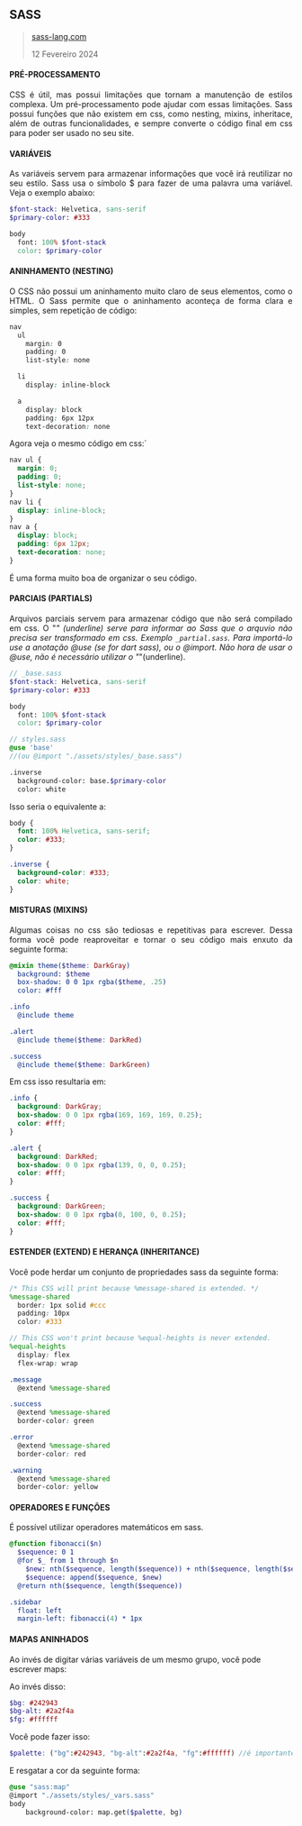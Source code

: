 <div align='justify'>

## SASS

>[sass-lang.com](https://sass-lang.com/guide/#variables)
>
>12 Fevereiro 2024

#### PRÉ-PROCESSAMENTO

CSS é útil, mas possui limitações que tornam a manutenção de estilos complexa. Um pré-processamento pode ajudar com essas limitações. Sass possui  funções que não existem em css, como nesting, mixins, inheritace, além de outras funcionalidades, e sempre converte o código final em css para poder ser usado no seu site.

#### VARIÁVEIS

As variáveis servem para armazenar informações que você irá reutilizar no seu estilo. Sass usa o símbolo $ para fazer de uma palavra uma variável. Veja o exemplo abaixo:
```scss
$font-stack: Helvetica, sans-serif
$primary-color: #333

body
  font: 100% $font-stack
  color: $primary-color
```

#### ANINHAMENTO (NESTING)

O CSS não possui um aninhamento muito claro de seus elementos, como o HTML. O Sass permite que o aninhamento aconteça de forma clara e simples, sem repetição de código:

```scss
nav
  ul
    margin: 0
    padding: 0
    list-style: none

  li
    display: inline-block

  a
    display: block
    padding: 6px 12px
    text-decoration: none
```

Agora veja o mesmo código em css:`

```css
nav ul {
  margin: 0;
  padding: 0;
  list-style: none;
}
nav li {
  display: inline-block;
}
nav a {
  display: block;
  padding: 6px 12px;
  text-decoration: none;
}
```

É uma forma muito boa de organizar o seu código.

#### PARCIAIS (PARTIALS)

Arquivos parciais servem para armazenar código que não será compilado em css. O "_" (underline) serve para informar ao Sass que o arquvio não precisa ser transformado em css. Exemplo `_partial.sass`. Para importá-lo use a anotação @use (se for dart sass), ou o @import. Não hora de usar o @use, não é necessário utilizar o "_"(underline).

```scss
// _base.sass
$font-stack: Helvetica, sans-serif
$primary-color: #333

body
  font: 100% $font-stack
  color: $primary-color
```

```scss
// styles.sass
@use 'base' 
//(ou @import "./assets/styles/_base.sass")

.inverse
  background-color: base.$primary-color
  color: white

```

Isso seria o equivalente a:

```css
body {
  font: 100% Helvetica, sans-serif;
  color: #333;
}

.inverse {
  background-color: #333;
  color: white;
}
```

#### MISTURAS (MIXINS)

Algumas coisas no css são tediosas e repetitivas para escrever. Dessa forma você pode reaproveitar e tornar o seu código mais enxuto da seguinte forma:

```scss
@mixin theme($theme: DarkGray)
  background: $theme
  box-shadow: 0 0 1px rgba($theme, .25)
  color: #fff

.info
  @include theme

.alert
  @include theme($theme: DarkRed)

.success
  @include theme($theme: DarkGreen)
```

Em css isso resultaria em:

```css
.info {
  background: DarkGray;
  box-shadow: 0 0 1px rgba(169, 169, 169, 0.25);
  color: #fff;
}

.alert {
  background: DarkRed;
  box-shadow: 0 0 1px rgba(139, 0, 0, 0.25);
  color: #fff;
}

.success {
  background: DarkGreen;
  box-shadow: 0 0 1px rgba(0, 100, 0, 0.25);
  color: #fff;
}
```

#### ESTENDER (EXTEND) E HERANÇA (INHERITANCE)

Você pode herdar um conjunto de propriedades sass da seguinte forma:

```scss
/* This CSS will print because %message-shared is extended. */
%message-shared
  border: 1px solid #ccc
  padding: 10px
  color: #333

// This CSS won't print because %equal-heights is never extended.
%equal-heights
  display: flex
  flex-wrap: wrap

.message
  @extend %message-shared

.success
  @extend %message-shared
  border-color: green

.error
  @extend %message-shared
  border-color: red

.warning
  @extend %message-shared
  border-color: yellow
```

#### OPERADORES E FUNÇÕES

É possível utilizar operadores matemáticos em sass.

```scss
@function fibonacci($n)
  $sequence: 0 1
  @for $_ from 1 through $n
    $new: nth($sequence, length($sequence)) + nth($sequence, length($sequence) - 1)
    $sequence: append($sequence, $new)
  @return nth($sequence, length($sequence))

.sidebar
  float: left
  margin-left: fibonacci(4) * 1px
```

</div>

#### MAPAS ANINHADOS

Ao invés de digitar várias variáveis de um mesmo grupo, você pode escrever maps:

Ao invés disso:

```scss
$bg: #242943
$bg-alt: #2a2f4a
$fg: #ffffff
```

Você pode fazer isso:

```scss
$palette: ("bg":#242943, "bg-alt":#2a2f4a, "fg":#ffffff) //é importante que fiquem em linha
```

E resgatar a cor da seguinte forma:

```scss
@use "sass:map"
@import "./assets/styles/_vars.sass"
body
    background-color: map.get($palette, bg)
```